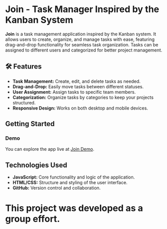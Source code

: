 # Join - Task Manager Inspired by the Kanban System

**Join** is a task management application inspired by the Kanban system. It allows users to create, organize, and manage tasks with ease, featuring drag-and-drop functionality for seamless task organization. Tasks can be assigned to different users and categorized for better project management.


## 🛠️ Features

- **Task Management:** Create, edit, and delete tasks as needed.
- **Drag-and-Drop:** Easily move tasks between different statuses.
- **User Assignment:** Assign tasks to specific team members.
- **Categorization:** Organize tasks by categories to keep your projects structured.
- **Responsive Design:** Works on both desktop and mobile devices.

## Getting Started

### Demo

You can explore the app live at [Join Demo](https://haehnlein-alexander.org/).

##  Technologies Used

- **JavaScript:** Core functionality and logic of the application.
- **HTML/CSS:** Structure and styling of the user interface.
- **GitHub:** Version control and collaboration.


# This project was developed as a group effort. 
